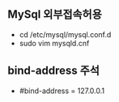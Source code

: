 ## MySql 외부접속허용
  - cd /etc/mysql/mysql.conf.d
  - sudo vim mysqld.cnf
  
## bind-address 주석
  - #bind-address = 127.0.0.1
